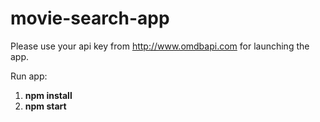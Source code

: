 # movie-search-app
Please use your api key from http://www.omdbapi.com for launching the app.

Run app:
1. **npm install**
2. **npm start**
